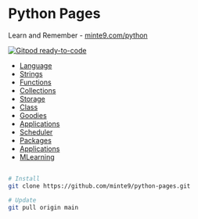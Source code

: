 # Python Pages

Learn and Remember - [minte9.com/python](https://www.minte9.com/python)

[![Gitpod ready-to-code](https://img.shields.io/badge/Gitpod-ready--to--code-blue?logo=gitpod)](https://gitpod.io/#https://github.com/minte9/python-pages)

- [Language](./main/language/) 
- [Strings](./main/strings/) 
- [Functions](./main/functions/) 
- [Collections](./main/collections/) 
- [Storage](./main/storage/) 
- [Class](./main/class/) 
- [Goodies](./main/goodies/) 
- [Applications](./main/applications/) 
- [Scheduler](./main/scheduler/) 
- [Packages](./main/packages/) 
- [Applications](./main/applications/) 
- [MLearning](./main/mlearning/) 

##

~~~sh
# Install
git clone https://github.com/minte9/python-pages.git

# Update
git pull origin main
~~~
